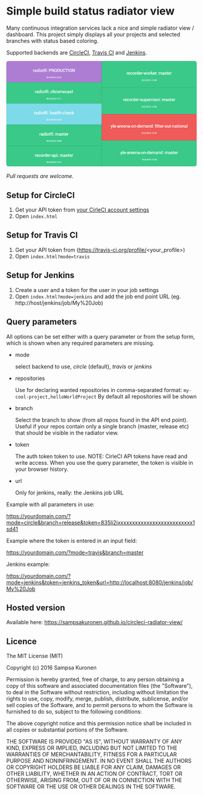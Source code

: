 # Simple build status radiator view

Many continuous integration services lack a nice and simple radiator view / dashboard.
This project simply displays all your projects and selected branches with status based coloring.

Supported backends are [CircleCI](https://circleci.com/), [Travis CI](https://travis-ci.org/) and
[Jenkins](https://jenkins.io).

![Circle CI Radiator view](/readme_radiator.png?raw=true "Circle CI Radiator view")

*Pull requests are welcome.*


## Setup for CircleCI

1. Get your API token from [your CirleCI account settings](https://circleci.com/account/api)
2. Open `index.html`


## Setup for Travis CI

1. Get your API token from (https://travis-ci.org/profile/<your_profile>)
2. Open `index.html?mode=travis`

## Setup for Jenkins

1. Create a user and a token for the user in your job settings
2. Open `index.html?mode=jenkins` and add the job end point URL (eg. http://host/jenkins/job/My%20Job)

## Query parameters

All options can be set either with a query parameter or from the setup form, which is shown when
any required parameters are missing.

- mode

   select backend to use, _circle_ (default), _travis_ or _jenkins_

- repositories

  Use for declaring wanted repositories in comma-separated format: `my-cool-project,helloWorldProject`
  By default all repositories will be shown

- branch

   Select the branch to show (from all repos found in the API end point).
   Useful if your repos contain only a single branch (master, release etc) that should be visible
   in the radiator view.

- token

   The auth token token to use. NOTE: CirleCI API tokens have read and write access. When you
   use the query parameter, the token is visible in your browser history.

- url

   Only for jenkins, really: the Jenkins job URL


Example with all parameters in use:

   https://yourdomain.com/?mode=circle&branch=release&token=835li2ixxxxxxxxxxxxxxxxxxxxxxxxxx1sd41


Example where the token is entered in an input field:

   https://yourdomain.com/?mode=travis&branch=master


Jenkins example:

   https://yourdomain.com/?mode=jenkins&token=jenkins_token&url=http://localhost:8080/jenkins/job/My%20Job


## Hosted version

Available here: https://sampsakuronen.github.io/circleci-radiator-view/


## Licence

The MIT License (MIT)

Copyright (c) 2016 Sampsa Kuronen

Permission is hereby granted, free of charge, to any person obtaining a copy
of this software and associated documentation files (the "Software"), to deal
in the Software without restriction, including without limitation the rights
to use, copy, modify, merge, publish, distribute, sublicense, and/or sell
copies of the Software, and to permit persons to whom the Software is
furnished to do so, subject to the following conditions:

The above copyright notice and this permission notice shall be included in all
copies or substantial portions of the Software.

THE SOFTWARE IS PROVIDED "AS IS", WITHOUT WARRANTY OF ANY KIND, EXPRESS OR
IMPLIED, INCLUDING BUT NOT LIMITED TO THE WARRANTIES OF MERCHANTABILITY,
FITNESS FOR A PARTICULAR PURPOSE AND NONINFRINGEMENT. IN NO EVENT SHALL THE
AUTHORS OR COPYRIGHT HOLDERS BE LIABLE FOR ANY CLAIM, DAMAGES OR OTHER
LIABILITY, WHETHER IN AN ACTION OF CONTRACT, TORT OR OTHERWISE, ARISING FROM,
OUT OF OR IN CONNECTION WITH THE SOFTWARE OR THE USE OR OTHER DEALINGS IN THE
SOFTWARE.
